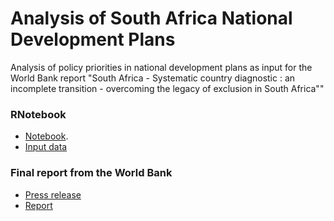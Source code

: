 # Analysis of South Africa National Development Plans 

Analysis of policy priorities in national development plans as input for the World Bank report "South Africa - Systematic country diagnostic : an incomplete transition - overcoming the legacy of exclusion in South Africa"" 

### RNotebook

* [Notebook](notebook.nb.html).
* [Input data](files/data.zip)

### Final report from the World Bank

*  [Press release](http://www.worldbank.org/en/country/southafrica/publication/developing-an-inclusive-equal-south-africa)  
*  [Report](http://documents.worldbank.org/curated/en/815401525706928690/South-Africa-Systematic-country-diagnostic-an-incomplete-transition-overcoming-the-legacy-of-exclusion-in-South-Africa)